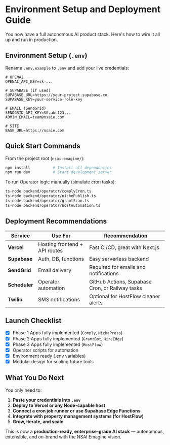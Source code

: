 # Environment Setup and Deployment Guide

You now have a full autonomous AI product stack. Here's how to wire it all up and run in production.

## Environment Setup (`.env`)

Rename `.env.example` to `.env` and add your live credentials:

```env
# OPENAI
OPENAI_API_KEY=sk-...

# SUPABASE (if used)
SUPABASE_URL=https://your-project.supabase.co
SUPABASE_KEY=your-service-role-key

# EMAIL (SendGrid)
SENDGRID_API_KEY=SG.abc123...
ADMIN_EMAIL=team@nsaie.com

# SITE
BASE_URL=https://nsaie.com
```

## Quick Start Commands

From the project root (`nsai-emagine/`):

```bash
npm install          # Install all dependencies
npm run dev          # Start development server
```

To run Operator logic manually (simulate cron tasks):

```bash
ts-node backend/operator/complyCron.ts
ts-node backend/operator/nichePublish.ts
ts-node backend/operator/grantScan.ts
ts-node backend/operator/hostAutomation.ts
```

## Deployment Recommendations

| Service       | Use For                       | Recommendation                                  |
| ------------- | ----------------------------- | ----------------------------------------------- |
| **Vercel**    | Hosting frontend + API routes | Fast CI/CD, great with Next.js                  |
| **Supabase**  | Auth, DB, functions           | Easy serverless backend                         |
| **SendGrid**  | Email delivery                | Required for emails and notifications           |
| **Scheduler** | Operator automation           | GitHub Actions, Supabase Cron, or Railway tasks |
| **Twilio**    | SMS notifications             | Optional for HostFlow cleaner alerts            |

## Launch Checklist

* [x] Phase 1 Apps fully implemented (`Comply`, `NichePress`)
* [x] Phase 2 Apps fully implemented (`GrantBot`, `HireEdge`)
* [x] Phase 3 Apps fully implemented (`HostFlow`)
* [x] Operator scripts for automation
* [x] Environment ready (.env variables)
* [x] Modular design for scaling future tools

## What You Do Next

You only need to:

1. **Paste your credentials into `.env`**
2. **Deploy to Vercel or any Node-capable host**
3. **Connect a cron job runner or use Supabase Edge Functions**
4. **Integrate with property management systems (for HostFlow)**
5. **Grow, iterate, and scale**

This is now a **production-ready, enterprise-grade AI stack** — autonomous, extensible, and on-brand with the NSAI Emagine vision.